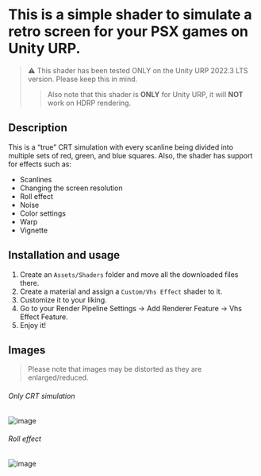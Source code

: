 # This is a simple shader to simulate a retro screen for your PSX games on Unity URP.
> ⚠️ This shader has been tested ONLY on the Unity URP 2022.3 LTS version. Please keep this in mind.
>
>>  Also note that this shader is **ONLY** for Unity URP, it will **NOT** work on HDRP rendering.
## Description
This is a “true” CRT simulation with every scanline being divided into multiple sets of red, green, and blue squares. Also, the shader has support for effects such as:
* Scanlines
* Changing the screen resolution
* Roll effect
* Noise
* Color settings
* Warp
* Vignette
## Installation and usage
1. Create an `Assets/Shaders` folder and move all the downloaded files there.
2. Create a material and assign a `Custom/Vhs Effect` shader to it.
3. Customize it to your liking.
4. Go to your Render Pipeline Settings -> Add Renderer Feature -> Vhs Effect Feature.
5. Enjoy it!
## Images
> Please note that images may be distorted as they are enlarged/reduced.
>
###### Only CRT simulation
![image](https://github.com/user-attachments/assets/0fa0056d-3299-428b-988c-515f47fd2600)
###### Roll effect
![image](https://github.com/user-attachments/assets/b1183945-f904-4bd1-8345-0b33197c6e83)
